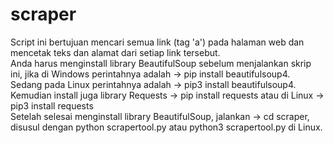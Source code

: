 # scraper
Script ini bertujuan mencari semua link (tag 'a') pada halaman web dan mencetak teks dan alamat dari setiap link tersebut. <br>
Anda harus menginstall library BeautifulSoup sebelum menjalankan skrip ini, jika di Windows perintahnya adalah -> pip install beautifulsoup4.<br>
Sedang pada Linux perintahnya adalah -> pip3 install beautifulsoup4.<br>
Kemudian install juga library Requests -> pip install requests   atau di Linux -> pip3 install requests <br>
Setelah selesai menginstall library BeautifulSoup, jalankan -> cd scraper, disusul dengan python scrapertool.py atau python3 scrapertool.py di Linux.<br>
